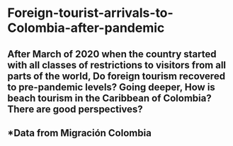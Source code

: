 # Foreign-tourist-arrivals-to-Colombia-after-pandemic

## After March of 2020 when the country started with all classes of restrictions to visitors from all parts of the world, Do foreign tourism recovered to pre-pandemic levels? Going deeper, How is beach tourism in the Caribbean of Colombia? There are good perspectives?

## *Data from Migración Colombia

